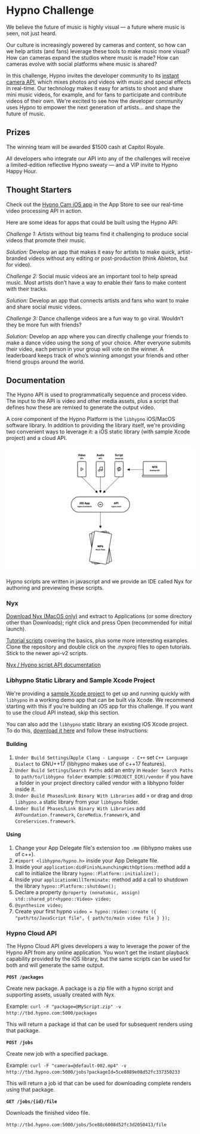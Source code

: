 # Hypno Challenge

We believe the future of music is highly visual — a future where music is seen, not just heard.

Our culture is increasingly powered by cameras and content, so how can we help artists \(and fans\) leverage these tools to make music more visual? How can cameras expand the studios where music is made? How can cameras evolve with social platforms where music is shared?

In this challenge, Hypno invites the developer community to its [instant camera API](https://instant.hypno.com/), which mixes photos and videos with music and special effects in real-time. Our technology makes it easy for artists to shoot and share mini music videos, for example, and for fans to participate and contribute videos of their own. We're excited to see how the developer community uses Hypno to empower the next generation of artists... and shape the future of music.

## Prizes

The winning team will be awarded $1500 cash at Capitol Royale.

All developers who integrate our API into any of the challenges will receive a limited-edition reflective Hypno sweaty — and a VIP invite to Hypno Happy Hour.

## Thought Starters

Check out the [Hypno Cam iOS app](https://apps.apple.com/us/app/hypno-cam/id1249059769) in the App Store to see our real-time video processing API in action.

Here are some ideas for apps that could be built using the Hypno API:

_Challenge 1:_ Artists without big teams find it challenging to produce social videos that promote their music.

_Solution:_ Develop an app that makes it easy for artists to make quick, artist-branded videos without any editing or post-production \(think Ableton, but for video\).

_Challenge 2:_ Social music videos are an important tool to help spread music. Most artists don’t have a way to enable their fans to make content with their tracks.

_Solution:_ Develop an app that connects artists and fans who want to make and share social music videos.

_Challenge 3:_ Dance challenge videos are a fun way to go viral. Wouldn’t they be more fun with friends?

_Solution:_ Develop an app where you can directly challenge your friends to make a dance video using the song of your choice. After everyone submits their video, each person in your group will vote on the winner. A leaderboard keeps track of who’s winning amongst your friends and other friend groups around the world.

## Documentation

The Hypno API is used to programmatically sequence and process video. The input to the API is video and other media assets, plus a script that defines how these are remixed to generate the output video.

A core component of the Hypno Platform is the `libhypno` iOS/MacOS software library. In addition to providing the library itself, we're providing two convenient ways to leverage it: a iOS static library \(with sample Xcode project\) and a cloud API.

![](../../.gitbook/assets/messages-image-2594241386%20%281%29.png)

Hypno scripts are written in javascript and we provide an IDE called Nyx for authoring and previewing these scripts.

### Nyx

[Download Nyx \(MacOS only\)](https://cl.ly/1abe5c0e1adb/download/Nyx.zip) and extract to Applications \(or some directory other than Downloads\); right click and press Open \(recommended for initial launch\).

[Tutorial scripts](https://github.com/HYPERHYPER/nyx-tutorials/tree/master/api-v2) covering the basics, plus some more interesting examples. Clone the repository and double click on the .nyxproj files to open tutorials. Stick to the newer api-v2 scripts.

[Nyx / Hypno script API documentation](https://hackathon.hypno.com/hypno/doc/modules/_hypno_.hypno.html)

### Libhypno Static Library and Sample Xcode Project

We're providing a [sample Xcode project](https://hackathon.hypno.com/tbd) to get up and running quickly with `libhypno` in a working demo app that can be built via Xcode. We recommend starting with this if you're building an iOS app for this challenge. If you want to use the cloud API instead, skip this section.

You can also add the `libhypno` static library an existing iOS Xcode project. To do this, [download it here](https://hackathon.hypno.com/hypno/libhypno.tar.gz) and follow these instructions:

#### Building

1. `Under Build Settings`/`Apple Clang - Language - C++` set `C++ Language Dialect` to GNU++17 \(libhypno makes use of c++17 features\).
2. `Under Build Settings`/`Search Paths` add an entry in `Header Search Paths` to `path/to/libhypno folder` example: `$(PROJECT_DIR)/vendor` if you have a folder in your project directory called vendor with a libhypno folder inside it.
3. `Under Build Phases`/`Link Binary With Libraries` add `+` or drag and drop `libhypno.a` static library from your `libhypno` folder.
4. `Under Build Phases`/`Link Binary With Libraries` add `AVFoundation.framework`, `CoreMedia.framework`, and `CoreServices.framework`.

#### Using

1. Change your App Delegate file's extension too `.mm` \(libhypno makes use of c++\).
2. `#import <libhypno/hypno.h>` inside your App Delegate file.
3. Inside your `application:didFinishLaunchingWithOptions:`method add a call to initialize the library `hypno::Platform::initialize();`
4. Inside your `applicationWillTerminate:` method add a call to shutdown the library `hypno::Platform::shutdown();`
5. Declare a property `@property (nonatomic, assign) std::shared_ptr<hypno::Video> video;`
6. `@synthesize video;`
7. Create your first hypno `video = hypno::Video::create ({ "path/to/JavaScript file", { path/to/main video file } });`

### Hypno Cloud API

The Hypno Cloud API gives developers a way to leverage the power of the Hypno API from any online application. You won't get the instant playback capability provided by the iOS library, but the same scripts can be used for both and will generate the same output.

**`POST /packages`**

Create new package. A package is a zip file with a hypno script and supporting assets, usually created with Nyx.

Example: `curl -F "package=@MyScript.zip" -v http://tbd.hypno.com:5000/packages`

This will return a package id that can be used for subsequent renders using that package.

**`POST /jobs`**

Create new job with a specified package.

Example: `curl -F "camera=@default-002.mp4" -v http://tbd.hypno.com:5000/jobs?packageId=5ce8889e08d52fc337350233`

This will return a job id that can be used for downloading complete renders using that package.

**`GET /jobs/{id}/file`**

Downloads the finished video file.

`http://tbd.hypno.com:5000/jobs/5ce88c6008d52fc3d2050413/file`



